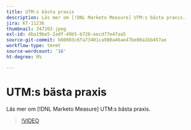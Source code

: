 ```yaml
---
title: UTM:s bästa praxis
description: Läs mer om [!DNL Marketo Measure] UTM:s bästa praxis.
jira: KT-11236
thumbnail: 347203.jpeg
exl-id: dba19be5-2adf-49b5-b726-eecd77e47aa5
source-git-commit: b60003c6fa73401ca980a46ae47be00a1bb457ae
workflow-type: tm+mt
source-wordcount: '16'
ht-degree: 0%

---
```


# UTM:s bästa praxis

Läs mer om [!DNL Marketo Measure] UTM:s bästa praxis.

>[!VIDEO](https://video.tv.adobe.com/v/347203/?quality=12&learn=on)
